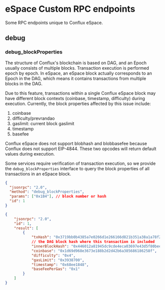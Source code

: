 # eSpace Custom RPC endpoints

Some RPC endpoints unique to Conflux eSpace.

## debug

### debug_blockProperties

The structure of Conflux's blockchain is based on DAG, and an Epoch usually consists of multiple blocks. Transaction execution is performed epoch by epoch. In eSpace, an eSpace block actually corresponds to an Epoch in the DAG, which means it contains transactions from multiple blocks in the DAG.

Due to this feature, transactions within a single Conflux eSpace block may have different block contexts (coinbase, timestamp, difficulty) during execution. Currently, the block properties affected by this issue include:

1. coinbase
2. difficulty/prevrandao
3. gaslimit: current block gaslimit
4. timestamp
5. basefee

Conflux eSpace does not support blobhash and blobbasefee because Conflux does not support EIP-4844. These two opcodes will return default values during execution.

Some services require verification of transaction execution, so we provide the `debug_blockProperties` interface to query the block properties of all transactions in an eSpace block.

```json
{
  "jsonrpc": "2.0",
  "method": "debug_blockProperties",
  "params": ["0x1B4"], // block number or hash
  "id": 1
}

{
    "jsonrpc": "2.0",
    "id": 1,
    "result": [
        {
            "txHash": "0x3719bb0b4385a7e0266d1e266166d821b351a38a1a78f2e36df99c73bbbc15ae",
            // the DAG block hash where this transaction is included
            "innerBlockHash": "0x446012a81945dc9cde4eca03697e43d5f80beed878d78b9829b54cb9a1f9f7a4",
            "coinbase": "0x1d69d968e3673e188b2d2d42b6a385686186258f",
            "difficulty": "0x4",
            "gasLimit": "0x3938700",
            "timestamp": "0x68ee1848",
            "baseFeePerGas": "0x1"
        }
    ]
}
```

